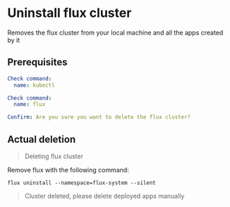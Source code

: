 # Uninstall flux cluster

Removes the flux cluster from your local machine and all the apps created by it

## Prerequisites

```yaml instacli
Check command:
  name: kubectl
```

```yaml instacli
Check command:
  name: flux
```

```yaml instacli
Confirm: Are you sure you want to delete the flux cluster?
```

## Actual deletion

> Deleting flux cluster

Remove flux with the following command:

```shell show_output=false
flux uninstall --namespace=flux-system --silent
```

> Cluster deleted, please delete deployed apps manually